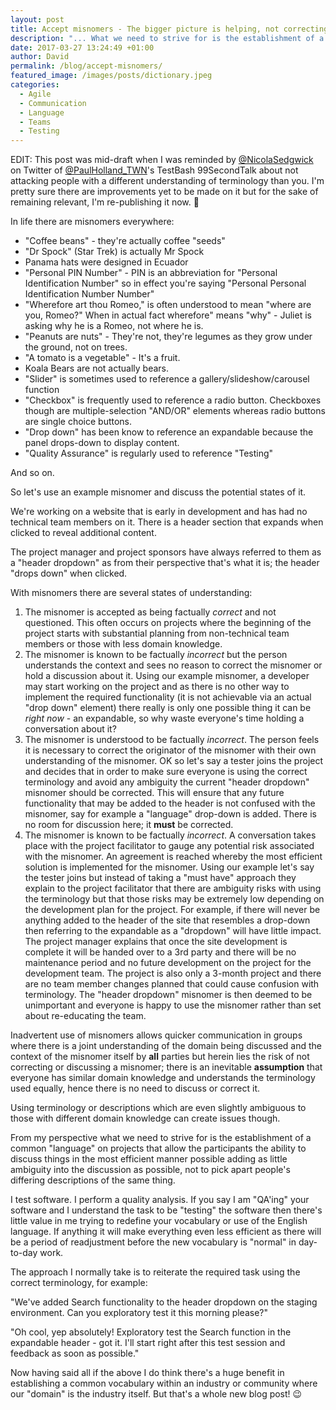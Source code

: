 ```yaml
---
layout: post
title: Accept misnomers - The bigger picture is helping, not correcting language
description: "... What we need to strive for is the establishment of a common "language" on projects that allow the participants the ability to discuss things in the most efficient manner possible adding as little ambiguity into the discussion as possible, not to pick apart people's differing descriptions of the same thing."
date: 2017-03-27 13:24:49 +01:00
author: David
permalink: /blog/accept-misnomers/
featured_image: /images/posts/dictionary.jpeg
categories:
  - Agile
  - Communication
  - Language
  - Teams
  - Testing
---
```

EDIT: This post was mid-draft when I was reminded by [@NicolaSedgwick](https://twitter.com/nicolasedgwick") on Twitter of [@PaulHolland_TWN](https://twitter.com/PaulHolland_TWN)'s TestBash 99SecondTalk about not attacking people with a different understanding of terminology than you. I'm pretty sure there are improvements yet to be made on it but for the sake of remaining relevant, I'm re-publishing it now. 🙂

In life there are misnomers everywhere:

* "Coffee beans" - they're actually coffee "seeds"
* "Dr Spock" (Star Trek) is actually Mr Spock
* Panama hats were designed in Ecuador
* "Personal PIN Number" - PIN is an abbreviation for "Personal Identification Number" so in effect you're saying "Personal Personal Identification Number Number"
* "Wherefore art thou Romeo," is often understood to mean "where are you, Romeo?" When in actual fact wherefore" means "why" - Juliet is asking why he is a Romeo, not where he is.
* "Peanuts are nuts" - They're not, they're legumes as they grow under the ground, not on trees.
* "A tomato is a vegetable" - It's a fruit.
* Koala Bears are not actually bears.
* "Slider" is sometimes used to reference a gallery/slideshow/carousel function
* "Checkbox" is frequently used to reference a radio button. Checkboxes though are multiple-selection "AND/OR" elements whereas radio buttons are single choice buttons.
* "Drop down" has been know to reference an expandable because the panel drops-down to display content.
* "Quality Assurance" is regularly used to reference "Testing"

And so on.

So let's use an example misnomer and discuss the potential states of it.

We're working on a website that is early in development and has had no technical team members on it. There is a header section that expands when clicked to reveal additional content.

The project manager and project sponsors have always referred to them as a "header dropdown" as from their perspective that's what it is; the header "drops down" when clicked.

With misnomers there are several states of understanding:

1. The misnomer is accepted as being factually _correct_ and not questioned. This often occurs on projects where the beginning of the project starts with substantial planning from non-technical team members or those with less domain knowledge.
2. The misnomer is known to be factually _incorrect_ but the person understands the context and sees no reason to correct the misnomer or hold a discussion about it. Using our example misnomer, a developer may start working on the project and as there is no other way to implement the required functionality (it is not achievable via an actual "drop down" element) there really is only one possible thing it can be _right now_ - an expandable, so why waste everyone's time holding a conversation about it?
3. The misnomer is understood to be factually _incorrect_. The person feels it is necessary to correct the originator of the misnomer with their own understanding of the misnomer. OK so let's say a tester joins the project and decides that in order to make sure everyone is using the correct terminology and avoid any ambiguity the current "header dropdown" misnomer should be corrected. This will ensure that any future functionality that may be added to the header is not confused with the misnomer, say for example a "language" drop-down is added. There is no room for discussion here; it **must** be corrected.
4. The misnomer is known to be factually _incorrect_. A conversation takes place with the project facilitator to gauge any potential risk associated with the misnomer. An agreement is reached whereby the most efficient solution is implemented for the misnomer. Using our example let's say the tester joins but instead of taking a "must have" approach they explain to the project facilitator that there are ambiguity risks with using the terminology but that those risks may be extremely low depending on the development plan for the project. For example, if there will never be anything added to the header of the site that resembles a drop-down then referring to the expandable as a "dropdown" will have little impact. The project manager explains that once the site development is complete it will be handed over to a 3rd party and there will be no maintenance period and no future development on the project for the development team. The project is also only a 3-month project and there are no team member changes planned that could cause confusion with terminology. The "header dropdown" misnomer is then deemed to be unimportant and everyone is happy to use the misnomer rather than set about re-educating the team.

Inadvertent use of misnomers allows quicker communication in groups where there is a joint understanding of the domain being discussed and the context of the misnomer itself by **all** parties but herein lies the risk of not correcting or discussing a misnomer; there is an inevitable **assumption** that everyone has similar domain knowledge and understands the terminology used equally, hence there is no need to discuss or correct it.

Using terminology or descriptions which are even slightly ambiguous to those with different domain knowledge can create issues though.

From my perspective what we need to strive for is the establishment of a common "language" on projects that allow the participants the ability to discuss things in the most efficient manner possible adding as little ambiguity into the discussion as possible, not to pick apart people's differing descriptions of the same thing.

I test software. I perform a quality analysis. If you say I am "QA'ing" your software and I understand the task to be "testing" the software then there's little value in me trying to redefine your vocabulary or use of the English language. If anything it will make everything even less efficient as there will be a period of readjustment before the new vocabulary is "normal" in day-to-day work.

The approach I normally take is to reiterate the required task using the correct terminology, for example:

"We've added Search functionality to the header dropdown on the staging environment. Can you exploratory test it this morning please?"

"Oh cool, yep absolutely! Exploratory test the Search function in the expandable header - got it. I'll start right after this test session and feedback as soon as possible."

Now having said all if the above I do think there's a huge benefit in establishing a common vocabulary within an industry or community where our "domain" is the industry itself. But that's a whole new blog post! 😉
